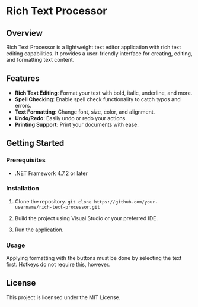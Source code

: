 # Rich Text Processor

## Overview
Rich Text Processor is a lightweight text editor application with rich text editing capabilities. It provides a user-friendly interface for creating, editing, and formatting text content.

## Features
- **Rich Text Editing**: Format your text with bold, italic, underline, and more.
- **Spell Checking**: Enable spell check functionality to catch typos and errors.
- **Text Formatting**: Change font, size, color, and alignment.
- **Undo/Redo**: Easily undo or redo your actions.
- **Printing Support**: Print your documents with ease.

## Getting Started

### Prerequisites
- .NET Framework 4.7.2 or later

### Installation
1. Clone the repository.
   ```git clone https://github.com/your-username/rich-text-processor.git```

2. Build the project using Visual Studio or your preferred IDE.

3. Run the application.

### Usage
Applying formatting with the buttons must be done by selecting the text first. Hotkeys do not require this, however.

## License
This project is licensed under the MIT License.
